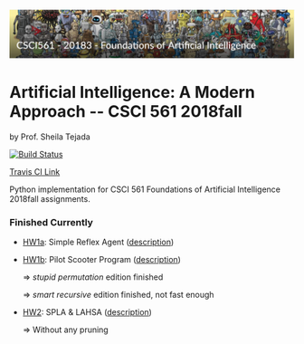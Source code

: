 ![TITLE_pic](https://github.com/AgentDS/AIMA-CSCI-561-18fall/raw/master/TITLE_pic.png)
# Artificial Intelligence: A Modern Approach -- CSCI 561 2018fall

by Prof. Sheila Tejada

[![Build Status](https://travis-ci.com/AgentDS/AIMA-CSCI-561-18fall.svg?token=Zdxzuh6yQ7NxpAUZUUKb&branch=master)](https://travis-ci.com/AgentDS/AIMA-CSCI-561-18fall)

[Travis CI Link](https://travis-ci.com/AgentDS/AIMA-CSCI-561-18fall)

Python implementation for CSCI 561 Foundations of Artificial Intelligence 2018fall assignments.

### Finished Currently

- [HW1a](./HW1a): Simple Reflex Agent ([description](./HW1a/HW1a.pdf)) 

- [HW1b](./HW1b): Pilot Scooter Program ([description](./HW1b/HW1b.pdf)) 

  =>  _stupid permutation_ edition finished

  =>  _smart recursive_ edition finished, not fast enough

- [HW2](./HW2): SPLA & LAHSA ([description](./HW2/F18HW2_V2.pdf))

  => Without any pruning

